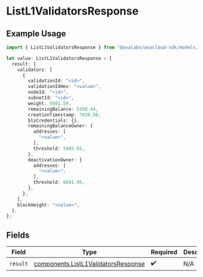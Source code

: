 # ListL1ValidatorsResponse

## Example Usage

```typescript
import { ListL1ValidatorsResponse } from "@avalabs/avacloud-sdk/models/operations";

let value: ListL1ValidatorsResponse = {
  result: {
    validators: [
      {
        validationId: "<id>",
        validationIdHex: "<value>",
        nodeId: "<id>",
        subnetId: "<id>",
        weight: 5601.59,
        remainingBalance: 5368.44,
        creationTimestamp: 7020.98,
        blsCredentials: {},
        remainingBalanceOwner: {
          addresses: [
            "<value>",
          ],
          threshold: 5485.65,
        },
        deactivationOwner: {
          addresses: [
            "<value>",
          ],
          threshold: 6691.95,
        },
      },
    ],
    blockHeight: "<value>",
  },
};
```

## Fields

| Field                                                                                      | Type                                                                                       | Required                                                                                   | Description                                                                                |
| ------------------------------------------------------------------------------------------ | ------------------------------------------------------------------------------------------ | ------------------------------------------------------------------------------------------ | ------------------------------------------------------------------------------------------ |
| `result`                                                                                   | [components.ListL1ValidatorsResponse](../../models/components/listl1validatorsresponse.md) | :heavy_check_mark:                                                                         | N/A                                                                                        |